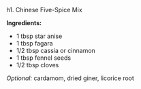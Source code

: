 h1. Chinese Five-Spice Mix

**Ingredients:**
- 1 tbsp star anise
- 1 tbsp fagara
- 1/2 tbsp cassia or cinnamon
- 1 tbsp fennel seeds
- 1/2 tbsp cloves

*Optional:* cardamom, dried giner, licorice root
